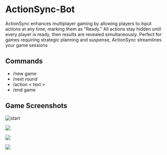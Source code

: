 # ActionSync-Bot
ActionSync enhances multiplayer gaming by allowing players to input actions at any time, marking them as "Ready." All actions stay hidden until every player is ready, then results are revealed simultaneously. Perfect for games requiring strategic planning and suspense, ActionSync streamlines your game sessions

## Commands
- /new game
- /next round
- /action < text >
- /end game

## Game Screenshots
![start](https://i.imgur.com/c9bIfXq.png)

![](https://i.imgur.com/Yi2FDuE.png)

![](https://i.imgur.com/xOu0s5z.png)

![](https://i.imgur.com/jQ61Cnw.png)
